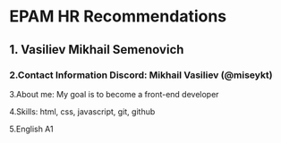 # EPAM HR Recommendations

## 1. Vasiliev Mikhail Semenovich

### 2.Contact Information Discord: Mikhail Vasiliev (@miseykt)

3.About me: My goal is to become a front-end developer

4.Skills: html, css, javascript, git, github

5.English A1